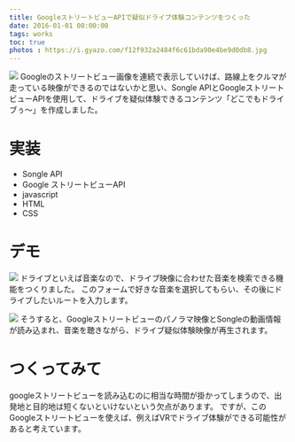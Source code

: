 ```yaml
---
title: GoogleストリートビューAPIで疑似ドライブ体験コンテンツをつくった
date: 2016-01-01 00:00:00
tags: works
toc: true
photos : https://i.gyazo.com/f12f932a2484f6c61bda90e4be9d0db8.jpg
---
```

![](https://i.gyazo.com/f12f932a2484f6c61bda90e4be9d0db8.jpg)
Googleのストリートビュー画像を連続で表示していけば、路線上をクルマが走っている映像ができるのではないかと思い、Songle APIとGoogleストリートビューAPIを使用して、ドライブを疑似体験できるコンテンツ「どこでもドライブぅ～」を作成しました。


# 実装
- Songle API
- Google ストリートビューAPI
- javascript
- HTML
- CSS

# デモ
![](https://i.gyazo.com/19bba626ca44b442e6d2c1c0979f2005.gif)
ドライブといえば音楽なので、ドライブ映像に合わせた音楽を検索できる機能をつくりました。
このフォームで好きな音楽を選択してもらい、その後にドライブしたいルートを入力します。

![](https://gyazo.com/41547edd8e0149d2c40bdd74ec8e78a5.gif)
そうすると、Googleストリートビューのパノラマ映像とSongleの動画情報が読み込まれ、音楽を聴きながら、ドライブ疑似体験映像が再生されます。

# つくってみて
googleストリートビューを読み込むのに相当な時間が掛かってしまうので、出発地と目的地は短くないといけないという欠点があります。
ですが、このGoogleストリートビューを使えば、例えばVRでドライブ体験ができる可能性があると考えています。